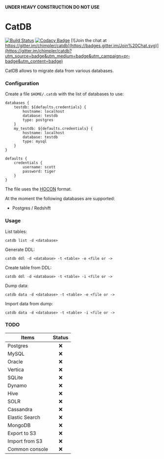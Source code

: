 **UNDER HEAVY CONSTRUCTION DO NOT USE**

# CatDB

[![Build Status](https://travis-ci.org/chimpler/catdb.svg)](https://travis-ci.org/chimpler/catdb)
[![Codacy Badge](https://www.codacy.com/project/badge/9475572095844dc7832e36444cc71b78)](https://www.codacy.com/app/francois-dangngoc/catdb)
[![Join the chat at https://gitter.im/chimpler/catdb](https://badges.gitter.im/Join%20Chat.svg)](https://gitter.im/chimpler/catdb?utm_source=badge&utm_medium=badge&utm_campaign=pr-badge&utm_content=badge)

CatDB allows to migrate data from various databases.

### Configuration

Create a file `$HOME/.catdb` with the list of databases to use:

	databases {
	    testdb: ${defaults.credentials} {
			hostname: localhost
			database: testdb
			type: postgres
	    }
	    my_testdb: ${defaults.credentials} {
			hostname: localhost
			database: testdb
			type: mysql
	    }
	}
	    
	defaults {
		credentials {
			username: scott
			password: tiger
		}
	}

The file uses the [HOCON](https://github.com/typesafehub/config/blob/master/HOCON.md) format.
	
At the moment the following databases are supported:

- Postgres / Redshift

### Usage

List tables:

	catdb list -d <database>

Generate DDL:

	catdb ddl -d <database> -t <table> -e <file or ->

Create table from DDL:

	catdb ddl -d <database> -t <table> -i <file or ->

Dump data:

	catdb data -d <database> -t <table> -e <file or ->

Import data from dump:

	catdb data -d <database> -t <table> -i <file or ->

### TODO

Items                                  | Status
-------------------------------------- | :-----:
Postgres                               | :x:
MySQL                                  | :x:
Oracle                                 | :x:
Vertica                                | :x:
SQLite                                 | :x:
Dynamo                                 | :x:
Hive                                   | :x:
SOLR                                   | :x:
Cassandra                              | :x:
Elastic Search                         | :x:
MongoDB                                | :x:
Export to S3                           | :x:
Import from S3                         | :x:
Common console                         | :x:
